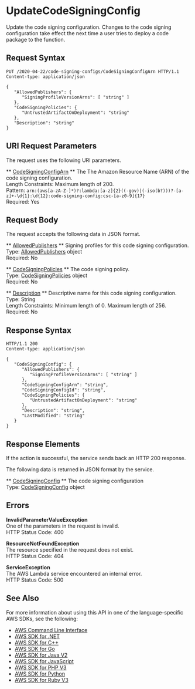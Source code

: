 # UpdateCodeSigningConfig<a name="API_UpdateCodeSigningConfig"></a>

Update the code signing configuration\. Changes to the code signing configuration take effect the next time a user tries to deploy a code package to the function\. 

## Request Syntax<a name="API_UpdateCodeSigningConfig_RequestSyntax"></a>

```
PUT /2020-04-22/code-signing-configs/CodeSigningConfigArn HTTP/1.1
Content-type: application/json

{
   "AllowedPublishers": { 
      "SigningProfileVersionArns": [ "string" ]
   },
   "CodeSigningPolicies": { 
      "UntrustedArtifactOnDeployment": "string"
   },
   "Description": "string"
}
```

## URI Request Parameters<a name="API_UpdateCodeSigningConfig_RequestParameters"></a>

The request uses the following URI parameters\.

 ** [CodeSigningConfigArn](#API_UpdateCodeSigningConfig_RequestSyntax) **   <a name="SSS-UpdateCodeSigningConfig-request-CodeSigningConfigArn"></a>
The The Amazon Resource Name \(ARN\) of the code signing configuration\.  
Length Constraints: Maximum length of 200\.  
Pattern: `arn:(aws[a-zA-Z-]*)?:lambda:[a-z]{2}((-gov)|(-iso(b?)))?-[a-z]+-\d{1}:\d{12}:code-signing-config:csc-[a-z0-9]{17}`   
Required: Yes

## Request Body<a name="API_UpdateCodeSigningConfig_RequestBody"></a>

The request accepts the following data in JSON format\.

 ** [AllowedPublishers](#API_UpdateCodeSigningConfig_RequestSyntax) **   <a name="SSS-UpdateCodeSigningConfig-request-AllowedPublishers"></a>
Signing profiles for this code signing configuration\.  
Type: [AllowedPublishers](API_AllowedPublishers.md) object  
Required: No

 ** [CodeSigningPolicies](#API_UpdateCodeSigningConfig_RequestSyntax) **   <a name="SSS-UpdateCodeSigningConfig-request-CodeSigningPolicies"></a>
The code signing policy\.  
Type: [CodeSigningPolicies](API_CodeSigningPolicies.md) object  
Required: No

 ** [Description](#API_UpdateCodeSigningConfig_RequestSyntax) **   <a name="SSS-UpdateCodeSigningConfig-request-Description"></a>
Descriptive name for this code signing configuration\.  
Type: String  
Length Constraints: Minimum length of 0\. Maximum length of 256\.  
Required: No

## Response Syntax<a name="API_UpdateCodeSigningConfig_ResponseSyntax"></a>

```
HTTP/1.1 200
Content-type: application/json

{
   "CodeSigningConfig": { 
      "AllowedPublishers": { 
         "SigningProfileVersionArns": [ "string" ]
      },
      "CodeSigningConfigArn": "string",
      "CodeSigningConfigId": "string",
      "CodeSigningPolicies": { 
         "UntrustedArtifactOnDeployment": "string"
      },
      "Description": "string",
      "LastModified": "string"
   }
}
```

## Response Elements<a name="API_UpdateCodeSigningConfig_ResponseElements"></a>

If the action is successful, the service sends back an HTTP 200 response\.

The following data is returned in JSON format by the service\.

 ** [CodeSigningConfig](#API_UpdateCodeSigningConfig_ResponseSyntax) **   <a name="SSS-UpdateCodeSigningConfig-response-CodeSigningConfig"></a>
The code signing configuration  
Type: [CodeSigningConfig](API_CodeSigningConfig.md) object

## Errors<a name="API_UpdateCodeSigningConfig_Errors"></a>

 **InvalidParameterValueException**   
One of the parameters in the request is invalid\.  
HTTP Status Code: 400

 **ResourceNotFoundException**   
The resource specified in the request does not exist\.  
HTTP Status Code: 404

 **ServiceException**   
The AWS Lambda service encountered an internal error\.  
HTTP Status Code: 500

## See Also<a name="API_UpdateCodeSigningConfig_SeeAlso"></a>

For more information about using this API in one of the language\-specific AWS SDKs, see the following:
+  [ AWS Command Line Interface](https://docs.aws.amazon.com/goto/aws-cli/lambda-2015-03-31/UpdateCodeSigningConfig) 
+  [ AWS SDK for \.NET](https://docs.aws.amazon.com/goto/DotNetSDKV3/lambda-2015-03-31/UpdateCodeSigningConfig) 
+  [ AWS SDK for C\+\+](https://docs.aws.amazon.com/goto/SdkForCpp/lambda-2015-03-31/UpdateCodeSigningConfig) 
+  [ AWS SDK for Go](https://docs.aws.amazon.com/goto/SdkForGoV1/lambda-2015-03-31/UpdateCodeSigningConfig) 
+  [ AWS SDK for Java V2](https://docs.aws.amazon.com/goto/SdkForJavaV2/lambda-2015-03-31/UpdateCodeSigningConfig) 
+  [ AWS SDK for JavaScript](https://docs.aws.amazon.com/goto/AWSJavaScriptSDK/lambda-2015-03-31/UpdateCodeSigningConfig) 
+  [ AWS SDK for PHP V3](https://docs.aws.amazon.com/goto/SdkForPHPV3/lambda-2015-03-31/UpdateCodeSigningConfig) 
+  [ AWS SDK for Python](https://docs.aws.amazon.com/goto/boto3/lambda-2015-03-31/UpdateCodeSigningConfig) 
+  [ AWS SDK for Ruby V3](https://docs.aws.amazon.com/goto/SdkForRubyV3/lambda-2015-03-31/UpdateCodeSigningConfig) 